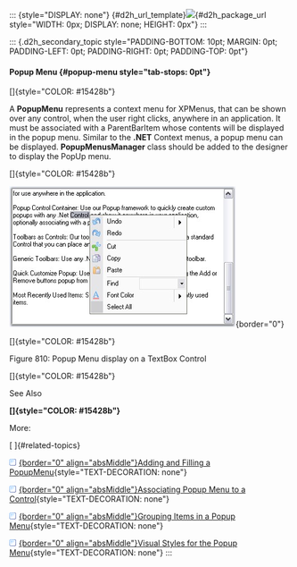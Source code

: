 ::: {style="DISPLAY: none"}
[](ms-xhelp:///?Id=d2h_url_template){#d2h_url_template}![](!package_url!){#d2h_package_url style="WIDTH: 0px; DISPLAY: none; HEIGHT: 0px"}
:::

::: {.d2h_secondary_topic style="PADDING-BOTTOM: 10pt; MARGIN: 0pt; PADDING-LEFT: 0pt; PADDING-RIGHT: 0pt; PADDING-TOP: 0pt"}
#### Popup Menu {#popup-menu style="tab-stops: 0pt"}

[]{style="COLOR: #15428b"} 

A **PopupMenu** represents a context menu for XPMenus, that can be shown over any control, when the user right clicks, anywhere in an application. It must be associated with a ParentBarItem whose contents will be displayed in the popup menu. Similar to the **.NET** Context menus, a popup menu can be displayed. **PopupMenusManager** class should be added to the designer to display the PopUp menu.

[]{style="COLOR: #15428b"} 

![](ImagesExt/image76_798.jpg){border="0"}

[]{style="COLOR: #15428b"} 

Figure 810: Popup Menu display on a TextBox Control

[]{style="COLOR: #15428b"} 

See Also

**[]{style="COLOR: #15428b"}** 

More:

[ ]{#related-topics}

[![](button.gif){border="0" align="absMiddle"}Adding and Filling a PopupMenu](ms-xhelp:///?Id=cc4ec0ba-4988-4050-ab4d-5b7c564355e6){style="TEXT-DECORATION: none"}

[![](button.gif){border="0" align="absMiddle"}Associating Popup Menu to a Control](ms-xhelp:///?Id=cf699cc6-1152-4a48-a394-3db65a7f9b24){style="TEXT-DECORATION: none"}

[![](button.gif){border="0" align="absMiddle"}Grouping Items in a Popup Menu](ms-xhelp:///?Id=05b58a98-a555-4213-ac89-3f9e7fe1531e){style="TEXT-DECORATION: none"}

[![](button.gif){border="0" align="absMiddle"}Visual Styles for the Popup Menu](ms-xhelp:///?Id=0dbf7d9c-9a0e-42fa-934a-cc5ff0709531){style="TEXT-DECORATION: none"}
:::
